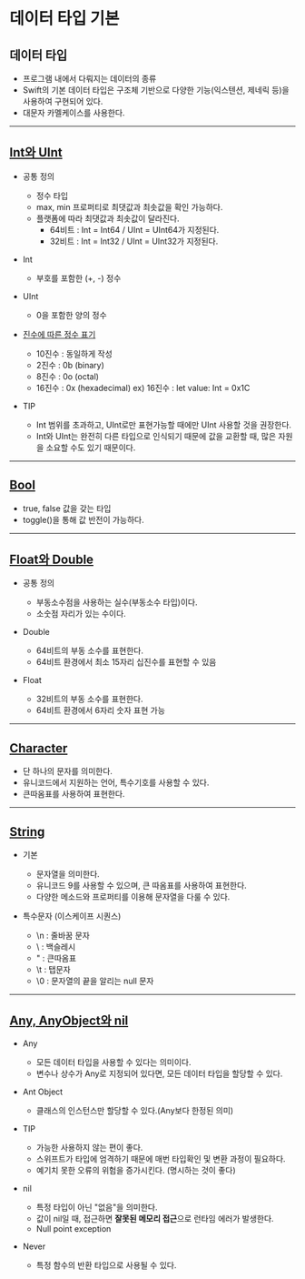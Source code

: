 # 데이터 타입 기본

## 데이터 타입
- 프로그램 내에서 다뤄지는 데이터의 종류
- Swift의 기본 데이터 타입은 구조체 기반으로 다양한 기능(익스텐션, 제네릭 등)을 사용하여 구현되어 있다.
- 대문자 카멜케이스를 사용한다.

---

## [Int와 UInt](https://github.com/JIWON1923/Swift/blob/main/03.데이터%20타입%20기본/IntAndUInt/IntAndUInt/main.swift)
- 공통 정의
    - 정수 타입
    - max, min 프로퍼티로 최댓값과 최솟값을 확인 가능하다.
    - 플랫폼에 따라 최댓값과 최솟값이 달라진다.
        - 64비트 : Int = Int64 / UInt = UInt64가 지정된다.
        - 32비트 : Int = Int32 / UInt = UInt32가 지정된다.
- Int
    - 부호를 포함한 (+, -) 정수 
    
- UInt
    - 0을 포함한 양의 정수

- [진수에 따른 정수 표기](https://github.com/JIWON1923/Swift/blob/main/03.데이터%20타입%20기본/IntegerExpression/IntegerExpression/main.swift)
    - 10진수 : 동일하게 작성
    - 2진수  : 0b (binary)
    - 8진수  : 0o (octal)
    - 16진수 : 0x (hexadecimal)
    ex) 16진수 : let value: Int = 0x1C
    
- TIP
    - Int 범위를 초과하고, UInt로만 표현가능할 때에만 UInt 사용할 것을 권장한다.
    - Int와 UInt는 완전히 다른 타입으로 인식되기 때문에 값을 교환할 때, 많은 자원을 소요할 수도 있기 때문이다.
    
---
    
## [Bool](https://github.com/JIWON1923/Swift/blob/main/03.데이터%20타입%20기본/Bool/Bool/main.swift)
- true, false 값을 갖는 타입
- toggle()을 통해 값 반전이 가능하다.

---

## [Float와 Double](https://github.com/JIWON1923/Swift/blob/main/03.데이터%20타입%20기본/FloatAndDouble/FloatAndDouble/main.swift)
- 공통 정의
    - 부동소수점을 사용하는 실수(부동소수 타입)이다.
    - 소숫점 자리가 있는 수이다.
    
- Double
    - 64비트의 부동 소수를 표현한다.
    - 64비트 환경에서 최소 15자리 십진수를 표현할 수 있음
    
- Float
    - 32비트의 부동 소수를 표현한다.
    - 64비트 환경에서 6자리 숫자 표현 가능
    
---

## [Character](https://github.com/JIWON1923/Swift/blob/main/03.데이터%20타입%20기본/Character/Character/main.swift)

- 단 하나의 문자를 의미한다.
- 유니코드에서 지원하는 언어, 특수기호를 사용할 수 있다.
- 큰따옴표를 사용하여 표현한다.

---

## [String](https://github.com/JIWON1923/Swift/blob/main/03.데이터%20타입%20기본/String/String/main.swift)
- 기본
    - 문자열을 의미한다.
    - 유니코드 9를 사용할 수 있으며, 큰 따옴표를 사용하여 표현한다. 
    - 다양한 메소드와 프로퍼티를 이용해 문자열을 다룰 수 있다.

- 특수문자 (이스케이프 시퀀스)
    - \n : 줄바꿈 문자
    - \\ : 백슬레시
    - \" : 큰따옴표
    - \t : 탭문자
    - \0 : 문자열의 끝을 알리는 null 문자 
    
---

## [Any, AnyObject와 nil](https://github.com/JIWON1923/Swift/blob/main/03.데이터%20타입%20기본/AnyObjectAndnil/AnyObjectAndnil/main.swift)
- Any
    - 모든 데이터 타입을 사용할 수 있다는 의미이다.
    - 변수나 상수가 Any로 지정되어 있다면, 모든 데이터 타입을 할당할 수 있다.
    
- Ant Object
    - 클래스의 인스턴스만 할당할 수 있다.(Any보다 한정된 의미)

- TIP
    - 가능한 사용하지 않는 편이 좋다.
    - 스위프트가 타입에 엄격하기 때문에 매번 타입확인 및 변환 과정이 필요하다.
    - 예기치 못한 오류의 위험을 증가시킨다. (명시하는 것이 좋다)

- nil
    - 특정 타입이 아닌 "없음"을 의미한다.
    - 값이 nil일 때, 접근하면 **잘못된 메모리 접근**으로 런타임 에러가 발생한다.
    - Null point exception

- Never
    - 특정 함수의 반환 타입으로 사용될 수 있다.
